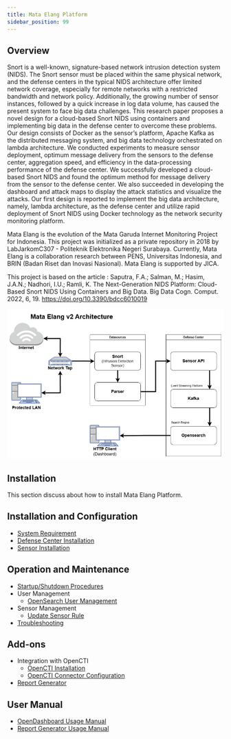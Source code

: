 ```yaml
---
title: Mata Elang Platform
sidebar_position: 99
---
```


## Overview

Snort is a well-known, signature-based network intrusion detection system (NIDS). The Snort sensor must be placed within the same physical network, and the defense centers in the typical NIDS architecture offer limited network coverage, especially for remote networks with a restricted bandwidth and network policy. Additionally, the growing number of sensor instances, followed by a quick increase in log data volume, has caused the present system to face big data challenges. This research paper proposes a novel design for a cloud-based Snort NIDS using containers and implementing big data in the defense center to overcome these problems. Our design consists of Docker as the sensor’s platform, Apache Kafka as the distributed messaging system, and big data technology orchestrated on lambda architecture. We conducted experiments to measure sensor deployment, optimum message delivery from the sensors to the defense center, aggregation speed, and efficiency in the data-processing performance of the defense center. We successfully developed a cloud-based Snort NIDS and found the optimum method for message delivery from the sensor to the defense center. We also succeeded in developing the dashboard and attack maps to display the attack statistics and visualize the attacks. Our first design is reported to implement the big data architecture, namely, lambda architecture, as the defense center and utilize rapid deployment of Snort NIDS using Docker technology as the network security monitoring platform.

Mata Elang is the evolution of the Mata Garuda Internet Monitoring Project for Indonesia. This project was initialized as a private repository in 2018 by LabJarkomC307 - Politeknik Elektronika Negeri Surabaya. Currently, Mata Elang is a collaboration research between PENS, Universitas Indonesia, and BRIN (Badan Riset dan Inovasi Nasional). Mata Elang is supported by JICA.

This project is based on the article :
Saputra, F.A.; Salman, M.; Hasim, J.A.N.; Nadhori, I.U.; Ramli, K. The Next-Generation NIDS Platform: Cloud-Based Snort NIDS Using Containers and Big Data. Big Data Cogn. Comput. 2022, 6, 19. https://doi.org/10.3390/bdcc6010019

![MataElang-v2-Architecture](../static/uploads/895f8b2042c298e66625e99e20c8a409/MataElangv2Architecture.drawio__2_.png)

## Installation

This section discuss about how to install Mata Elang Platform.

## Installation and Configuration

- [System Requirement](System-Requirement.md)
- [Defense Center Installation](Installation-and-Configuration/Defense-Center-Installation.md)
- [Sensor Installation](Installation-and-Configuration/Sensor-Installation.md)

## Operation and Maintenance

- [Startup/Shutdown Procedures](Startup-and-Shutdown-Procedures.md)
- User Management
  - [OpenSearch User Management](User-Management-OpenSearch.md)
- Sensor Management
  - [Update Sensor Rule](Updating-Sensor-Rule.md)
- [Troubleshooting](Troubleshooting.md)

## Add-ons

- Integration with OpenCTI
  - [OpenCTI Installation](https://docs.opencti.io/latest/deployment/installation/)
  - [OpenCTI Connector Configuration](/docs/addons/opencti-connector/OpenCTI-Connector-Configuration.md)
- [Report Generator](/docs/addons/report-generator/Report-Generator-Configuration-and-Installation.md)


## User Manual
- [OpenDashboard Usage Manual](OpenSearch-Dashboard-Manual-Page.md)
- [Report Generator Usage Manual](User-Management-Report-Generator.md)